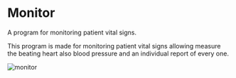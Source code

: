 # Monitor
A program for monitoring patient vital signs.

This program is made for monitoring patient vital signs allowing measure the beating heart also blood pressure and an individual report of every one.




![monitor](https://github.com/gitreis/monitor/assets/54642754/b13f8752-111c-432a-b53f-d8e9c6d4d489)
